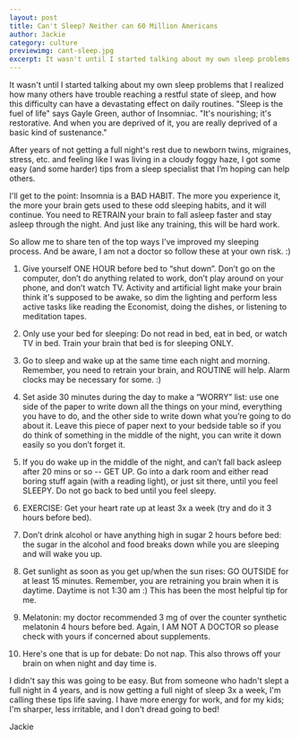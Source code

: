 ```yaml
---
layout: post
title: Can't Sleep? Neither can 60 Million Americans
author: Jackie
category: culture
previewimg: cant-sleep.jpg
excerpt: It wasn't until I started talking about my own sleep problems that I realized how many others have trouble reaching a restful state of sleep, and how this difficulty can have a devastating effect on daily routines. "Sleep is the fuel of life" says Gayle Green, author of Insomniac. "It's nourishing; it's restorative. And when you are deprived of it, you are really deprived of a basic kind of sustenance." After years of not getting a full night's rest due to newborn twins, migraines, stress, etc. and feeling like I was living in
---
```


It wasn't until I started talking about my own sleep problems that I realized how many others have trouble reaching a restful state of sleep, and how this difficulty can have a devastating effect on daily routines. "Sleep is the fuel of life" says Gayle Green, author of Insomniac. "It's nourishing; it's restorative. And when you are deprived of it, you are really deprived of a basic kind of sustenance."

After years of not getting a full night's rest due to newborn twins, migraines, stress, etc. and feeling like I was living in a cloudy foggy haze, I got some easy (and some harder) tips from a sleep specialist that I’m hoping can help others. 

I'll get to the point: Insomnia is a BAD HABIT.  The more you experience it, the more your brain gets used to these odd sleeping habits, and it will continue.  You need to RETRAIN your brain to fall asleep faster and stay asleep through the night. And just like any training, this will be hard work.  

So allow me to share ten of the top ways I've improved my sleeping process. And be aware, I am not a doctor so follow these at your own risk. :)

1. Give yourself ONE HOUR before bed to “shut down”.  Don’t go on the computer, don’t do anything related to work, don’t play around on your phone, and don’t watch TV. Activity and artificial light make your brain think it's supposed to be awake, so dim the lighting and perform less active tasks like reading the Economist, doing the dishes, or listening to meditation tapes.

2. Only use your bed for sleeping: Do not read in bed, eat in bed, or watch TV in bed. Train your brain that bed is for sleeping ONLY.

3. Go to sleep and wake up at the same time each night and morning. Remember, you need to retrain your brain, and ROUTINE will help. Alarm clocks may be necessary for some. :)

4. Set aside 30 minutes during the day to make a “WORRY” list: use one side of the paper to write down all the things on your mind, everything you have to do, and the other side to write down what you’re going to do about it.  Leave this piece of paper next to your bedside table so if you do think of something in the middle of the night, you can write it down easily so you don’t forget it.

5. If you do wake up in the middle of the night, and can’t fall back asleep after 20 mins or so -- GET UP. Go into a dark room and either read boring stuff again (with a reading light), or just sit there, until you feel SLEEPY.  Do not go back to bed until you feel sleepy. 

6. EXERCISE: Get your heart rate up at least 3x a week (try and do it 3 hours before bed).

7. Don’t drink alcohol or have anything high in sugar 2 hours before bed: the sugar in the alcohol and food breaks down while you are sleeping and will wake you up.

8. Get sunlight as soon as you get up/when the sun rises: GO OUTSIDE for at least 15 minutes. Remember, you are retraining you brain when it is daytime. Daytime is not 1:30 am :) This has been the most helpful tip for me.

9. Melatonin: my doctor recommended 3 mg of over the counter synthetic melatonin 4 hours before bed. Again, I AM NOT A DOCTOR so please check with yours if concerned about supplements.

10. Here's one that is up for debate: Do not nap. This also throws off your brain on when night and day time is.  

I didn't say this was going to be easy. But from someone who hadn't slept a full night in 4 years, and is now getting a full night of sleep 3x a week, I'm calling these tips life saving. I have more energy for work, and for my kids; I'm sharper, less irritable, and I don't dread going to bed!

Jackie
